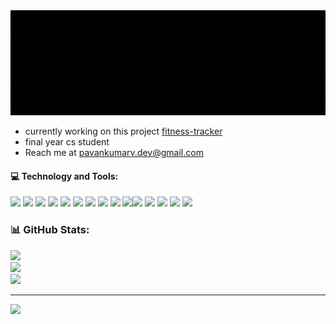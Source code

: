 <img src="pavan's banner.gif" alt="GitHub Banner" width="100%" height="75%" />

- currently working on this project [fitness-tracker](github.com/pavank-v/fitness-tracker)
- final year cs student
- Reach me at [pavankumarv.dev@gmail.com](mailto:pavankumarv.dev@gmail.com) 


#### 💻 Technology and Tools:
<img src="https://img.shields.io/badge/python-3670A0?style=for-the-badge&logo=python&logoColor=ffdd54" height="25"> <img src="https://img.shields.io/badge/javascript-%23323330.svg?style=for-the-badge&logo=javascript&logoColor=%23F7DF1E" height="25">  <img src="https://img.shields.io/badge/go-%2300ADD8.svg?style=for-the-badge&logo=go&logoColor=white" height="25">  <img src="https://img.shields.io/badge/c-%2300599C.svg?style=for-the-badge&logo=c&logoColor=white" height="25"> <img src="https://img.shields.io/badge/bash_script-%23121011.svg?style=for-the-badge&logo=gnu-bash&logoColor=white" height="25">  <img src="https://img.shields.io/badge/react-%2320232a.svg?style=for-the-badge&logo=react&logoColor=%2361DAFB" height="25">  <img src="https://img.shields.io/badge/threejs-black?style=for-the-badge&logo=three.js&logoColor=white" height="25"> <img src="https://img.shields.io/badge/tailwindcss-%2338B2AC.svg?style=for-the-badge&logo=tailwind-css&logoColor=white" height="25"> <img src="https://img.shields.io/badge/css3-%231572B6.svg?style=for-the-badge&logo=css3&logoColor=white" height="25"> <img src="https://img.shields.io/badge/html5-%23E34F26.svg?style=for-the-badge&logo=html5&logoColor=white" height="25"><img src="https://img.shields.io/badge/django-%23092E20.svg?style=for-the-badge&logo=django&logoColor=white" height="25"> <img src="https://img.shields.io/badge/DJANGO-REST-ff1709?style=for-the-badge&logo=django&logoColor=white&color=ff1709&labelColor=gray" height="25"> <img src="https://img.shields.io/badge/postgres-%23316192.svg?style=for-the-badge&logo=postgresql&logoColor=white" height="25"> <img src="https://img.shields.io/badge/mysql-4479A1.svg?style=for-the-badge&logo=mysql&logoColor=white" height="25"> <img src="https://img.shields.io/badge/Sqlite-52B0E7?style=for-the-badge&logo=Sqlite&logoColor=white" height="25">

### 📊 GitHub Stats:
![](https://github-readme-stats.vercel.app/api?username=pavank-v&theme=dark&hide_border=false&include_all_commits=false&count_private=true)<br/>
![](https://github-readme-streak-stats.herokuapp.com/?user=pavank-v&theme=dark&hide_border=false)<br/>
![](https://github-readme-stats.vercel.app/api/top-langs/?username=pavank-v&theme=dark&hide_border=false&include_all_commits=false&count_private=true&layout=compact)

---
[![](https://visitcount.itsvg.in/api?id=pavank-v&icon=6&color=1)](https://visitcount.itsvg.in)
